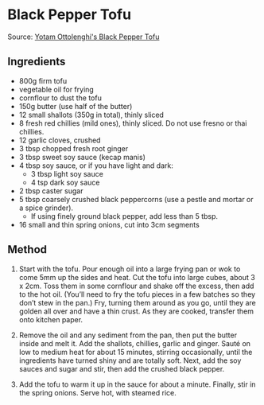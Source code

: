 # Black Pepper Tofu

Source: [Yotam Ottolenghi's Black Pepper Tofu](https://ottolenghi.co.uk/recipes/black-pepper-tofu-a)

## Ingredients

- 800g firm tofu
- vegetable oil for frying
- cornflour to dust the tofu
- 150g butter (use half of the butter)
- 12 small shallots (350g in total), thinly sliced
- 8 fresh red chillies (mild ones), thinly sliced. Do not use fresno or thai chillies.
- 12 garlic cloves, crushed
- 3 tbsp chopped fresh root ginger
- 3 tbsp sweet soy sauce (kecap manis)
- 4 tbsp soy sauce, or if you have light and dark:
  - 3 tbsp light soy sauce
  - 4 tsp dark soy sauce
- 2 tbsp caster sugar
- 5 tbsp coarsely crushed black peppercorns (use a pestle and mortar or a spice grinder).
  - If using finely ground black pepper, add less than 5 tbsp.
- 16 small and thin spring onions, cut into 3cm segments

## Method

1. Start with the tofu. Pour enough oil into a large frying pan or wok to come 5mm up the sides and heat. Cut the tofu into large cubes, about 3 x 2cm. Toss them in some cornflour and shake off the excess, then add to the hot oil. (You’ll need to fry the tofu pieces in a few batches so they don’t stew in the pan.) Fry, turning them around as you go, until they are golden all over and have a thin crust. As they are cooked, transfer them onto kitchen paper.

2. Remove the oil and any sediment from the pan, then put the butter inside and melt it. Add the shallots, chillies, garlic and ginger. Sauté on low to medium heat for about 15 minutes, stirring occasionally, until the ingredients have turned shiny and are totally soft. Next, add the soy sauces and sugar and stir, then add the crushed black pepper.

3. Add the tofu to warm it up in the sauce for about a minute. Finally, stir in the spring onions. Serve hot, with steamed rice.
